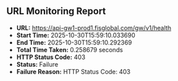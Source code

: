 ## URL Monitoring Report

- **URL:** https://api-gw1-prod1.fisglobal.com/gw/v1/health
- **Start Time:** 2025-10-30T15:59:10.033690
- **End Time:** 2025-10-30T15:59:10.292369
- **Total Time Taken:** 0.258679 seconds
- **HTTP Status Code:** 403
- **Status:** Failure
- **Failure Reason:** HTTP Status Code: 403

